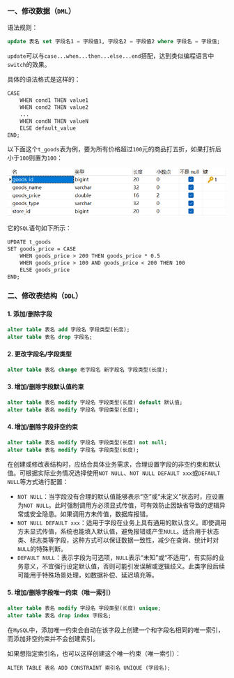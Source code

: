 ### 一、修改数据（`DML`）

语法规则：

~~~ sql
update 表名 set 字段名1 = 字段值1, 字段名2 = 字段值2 where 字段名 = 字段值;
~~~

`update`可以与`case...when...then...else...end`搭配，达到类似编程语言中`switch`的效果。

具体的语法格式是这样的：
~~~ mysql
CASE
    WHEN cond1 THEN value1
    WHEN cond2 THEN value2
    ...
    WHEN condN THEN valueN
    ELSE default_value
END;
~~~
以下面这个`t_goods`表为例，要为所有价格超过`100`元的商品打五折，如果打折后小于`100`则置为`100`：

<img src="image/6b559d791ffd4c1189097970ffa79734.png" alt="商品表字段" style="zoom:67%;" />

它的`SQL`语句如下所示：
~~~ mysql
UPDATE t_goods
SET goods_price = CASE
    WHEN goods_price > 200 THEN goods_price * 0.5
    WHEN goods_price > 100 AND goods_price < 200 THEN 100
    ELSE goods_price
END;
~~~

### 二、修改表结构（`DDL`）

#### 1. 添加/删除字段

~~~ sql
alter table 表名 add 字段名 字段类型(长度);
alter table 表名 drop 字段名;
~~~

#### 2. 更改字段名/字段类型

~~~ sql
alter table 表名 change 老字段名 新字段名 字段类型(长度);
~~~

#### 3. 增加/删除字段默认值约束

~~~ sql
alter table 表名 modify 字段名 字段类型(长度) default 默认值;
alter table 表名 modify 字段名 字段类型(长度);
~~~

#### 4. 增加/删除字段非空约束

~~~ sql
alter table 表名 modify 字段名 字段类型(长度) not null;
alter table 表名 modify 字段名 字段类型(长度);
~~~

在创建或修改表结构时，应结合具体业务需求，合理设置字段的非空约束和默认值。可根据实际业务情况选择使用`NOT NULL`、`NOT NULL DEFAULT xxx`或`DEFAULT NULL`等方式进行配置：

- `NOT NULL`：当字段没有合理的默认值能够表示“空”或“未定义”状态时，应设置为`NOT NULL`。此时强制调用方必须显式传值，可有效防止因缺省导致的逻辑异常或安全隐患。如果调用方未传值，数据库报错。
- `NOT NULL DEFAULT xxx`：适用于字段在业务上具有通用的默认含义。即使调用方未显式传值，系统也能填入默认值，避免报错或产生`NULL`。适合用于状态类、标志类等字段，这种方式可以保证数据一致性，减少在查询、统计时对`NULL`的特殊判断。
- `DEFAULT NULL`：表示字段为可选项，`NULL`表示“未知”或“不适用”，有实际的业务意义，不宜强行设定默认值，否则可能引发误解或逻辑歧义。此类字段后续可能用于特殊场景处理，如数据补偿、延迟填充等。

#### 5. 增加/删除字段唯一约束（唯一索引）

~~~ sql
alter table 表名 modify 字段名 字段类型(长度) unique;
alter table 表名 drop index 字段名;
~~~

在`MySQL`中，添加唯一约束会自动在该字段上创建一个和字段名相同的唯一索引，而添加非空约束并不会创建索引。

如果想指定索引名，也可以这样创建这个唯一约束（唯一索引）：

```mysql
ALTER TABLE 表名 ADD CONSTRAINT 索引名 UNIQUE (字段名);
```

